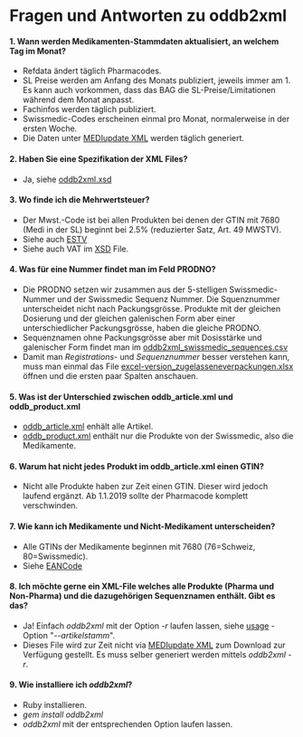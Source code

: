 # Fragen und Antworten zu oddb2xml

#### 1. Wann werden Medikamenten-Stammdaten aktualisiert, an welchem Tag im Monat?
* Refdata ändert täglich Pharmacodes.
* SL Preise werden am Anfang des Monats publiziert, jeweils immer am 1. Es kann auch vorkommen, dass das BAG die SL-Preise/Limitationen während dem Monat anpasst.
* Fachinfos werden täglich publiziert.
* Swissmedic-Codes erscheinen einmal pro Monat, normalerweise in der ersten Woche.
* Die Daten unter [MEDIupdate XML](https://www.hin.ch/services/mediupdate-xml/) werden täglich generiert.

#### 2. Haben Sie eine Spezifikation der XML Files? 
* Ja, siehe [oddb2xml.xsd](https://github.com/zdavatz/oddb2xml/blob/master/oddb2xml.xsd)

#### 3. Wo finde ich die Mehrwertsteuer?
* Der Mwst.-Code ist bei allen Produkten bei denen der GTIN mit 7680 (Medi in der SL) beginnt bei 2.5% (reduzierter Satz, Art. 49 MWSTV). 
* Siehe auch [ESTV](http://www.estv.admin.ch/mwst/themen/00155/#sprungmarke0_4)
* Siehe auch VAT im [XSD](https://github.com/zdavatz/oddb2xml/blob/master/oddb2xml.xsd#L43) File.

#### 4. Was für eine Nummer findet man im Feld PRODNO?
* Die PRODNO setzen wir zusammen aus der 5-stelligen Swissmedic-Nummer und der Swissmedic Sequenz Nummer. Die Squenznummer unterscheidet nicht nach Packungsgrösse. Produkte mit der gleichen Dosierung und der gleichen galenischen Form aber einer unterschiedlicher Packungsgrösse, haben die gleiche PRODNO.
* Sequenznamen ohne Packungsgrösse aber mit Dosisstärke und galenischer Form findet man im [oddb2xml_swissmedic_sequences.csv](https://download.hin.ch/download/oddb2xml/oddb2xml_swissmedic_sequences.csv)
* Damit man _Registrations-_ und _Sequenznummer_ besser verstehen kann, muss man einmal das File [excel-version_zugelasseneverpackungen.xlsx](https://www.swissmedic.ch/dam/swissmedic/de/dokumente/listen/excel-version_zugelasseneverpackungen.xlsx.download.xlsx/excel-version_zugelasseneverpackungen.xlsx) öffnen und die ersten paar Spalten anschauen.

#### 5. Was ist der Unterschied zwischen oddb_article.xml und oddb_product.xml
* [oddb_article.xml](http://download.hin.ch/download/oddb2xml/oddb_article.xml) enhält alle Artikel. 
* [oddb_product.xml](http://download.hin.ch/download/oddb2xml/oddb_product.xml) enthält nur die Produkte von der Swissmedic, also die Medikamente.

#### 6. Warum hat nicht jedes Produkt im oddb_article.xml einen GTIN?
* Nicht alle Produkte haben zur Zeit einen GTIN. Dieser wird jedoch laufend ergänzt. Ab 1.1.2019 sollte der Pharmacode komplett verschwinden.

#### 7. Wie kann ich Medikamente und Nicht-Medikament unterscheiden?
* Alle GTINs der Medikamente beginnen mit 7680 (76=Schweiz, 80=Swissmedic).
* Siehe [EANCode](http://www.ywesee.com/Main/EANCode)

#### 8. Ich möchte gerne ein XML-File welches alle Produkte (Pharma und Non-Pharma) und die dazugehörigen Sequenznamen enthält. Gibt es das?
* Ja! Einfach _oddb2xml_ mit der Option _-r_ laufen lassen, siehe [usage](https://github.com/zdavatz/oddb2xml#usage) - Option "_--artikelstamm_".
* Dieses File wird zur Zeit nicht via [MEDIupdate XML](https://www.hin.ch/services/mediupdate-xml/) zum Download zur Verfügung gestellt. Es muss selber generiert werden mittels _oddb2xml -r_.

#### 9. Wie installiere ich _oddb2xml_?
* Ruby installieren.
* _gem install oddb2xml_
* _oddb2xml_ mit der entsprechenden Option laufen lassen.
